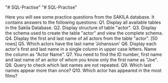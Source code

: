 "# SQL-Practise" 
"# SQL-Practise" 

Here you will see some practice questions from the SAKILA database. 
It contains answers to the following questions:
Q1. Display all available tables in the Sakila Database.
Q2. Display structure of table "actor".
Q3. Display the schema used to create the table "actor" and view the complete schema.
Q4. Display the first and last name of all actors from the table "actor". [50 rows]
Q5. Which actors have the last name 'Johansson'
Q6. Display each actor's first and last name in a single column in upper case letters. Name the column as "Actor Name".
 Q7. You need to find the ID number, first name and last name of an actor of whom you know only the first name as "Joe".
 Q8. Query to check which last names are not repeated.
 Q9. Which last names appear more than once?
 Q10. Which actor has appeared in the most films?
 
